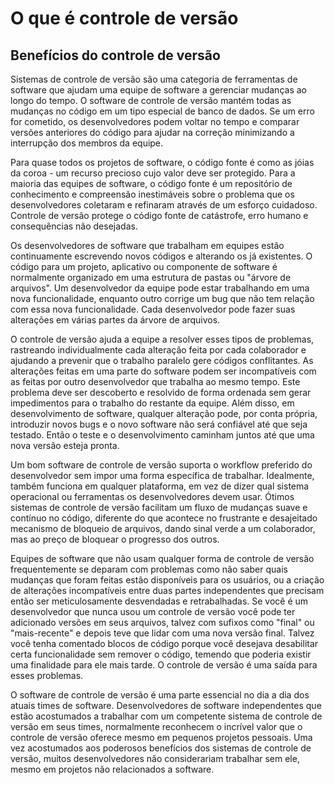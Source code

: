 # O que é controle de versão
## Benefícios do controle de versão
Sistemas de controle de versão são uma categoria de ferramentas de software que ajudam uma equipe de software a gerenciar mudanças ao longo do tempo.
O software de controle de versão mantém todas as mudanças no código em um tipo especial de banco de dados. Se um erro for cometido, os desenvolvedores podem voltar no tempo e comparar versões anteriores do código para ajudar na correção minimizando a interrupção dos membros da equipe.

Para quase todos os projetos de software, o código fonte é como as jóias da coroa - um recurso precioso cujo valor deve ser protegido. Para a maioria das equipes de software, o código fonte é um repositório de conhecimento e compreensão inestimáveis sobre o problema que os desenvolvedores coletaram e refinaram através de um esforço cuidadoso. Controle de versão protege o código fonte de catástrofe, erro humano e consequências não desejadas.

Os desenvolvedores de software que trabalham em equipes estão continuamente escrevendo novos códigos e alterando os já existentes. O código para um projeto, aplicativo ou componente de software é normalmente organizado em uma estrutura de pastas ou "árvore de arquivos". Um desenvolvedor da equipe pode estar trabalhando em uma nova funcionalidade, enquanto outro corrige um bug que não tem relação com essa nova funcionalidade. Cada desenvolvedor pode fazer suas alterações em várias partes da árvore de arquivos.

O controle de versão ajuda a equipe a resolver esses tipos de problemas, rastreando individualmente cada alteração feita por cada colaborador e ajudando a prevenir que o trabalho paralelo gere códigos conflitantes. As alterações feitas em uma parte do software podem ser incompatíveis com as feitas por outro desenvolvedor que trabalha ao mesmo tempo. Este problema deve ser descoberto e resolvido de forma ordenada sem gerar impedimentos para o trabalho do restante da equipe. Além disso, em desenvolvimento de software, qualquer alteração pode, por conta própria, introduzir novos bugs e o novo software não será confiável até que seja testado. Então o teste e o desenvolvimento caminham juntos até que uma nova versão esteja pronta.

Um bom software de controle de versão suporta o workflow preferido do desenvolvedor sem impor uma forma específica de trabalhar. Idealmente, também funciona em qualquer plataforma, em vez de dizer qual sistema operacional ou ferramentas os desenvolvedores devem usar. Ótimos sistemas de controle de versão facilitam um fluxo de mudanças suave e contínuo no código, diferente do que acontece no frustrante e desajeitado mecanismo de bloqueio de arquivos, dando sinal verde a um colaborador, mas ao preço de bloquear o progresso dos outros.

Equipes de software que não usam qualquer forma de controle de versão frequentemente se deparam com problemas como não saber quais mudanças que foram feitas estão disponíveis para os usuários, ou a criação de alterações incompatíveis entre duas partes independentes que precisam então ser meticulosamente desvendadas e retrabalhadas. Se você é um desenvolvedor que nunca usou um controle de versão você pode ter adicionado versões em seus arquivos, talvez com sufixos como "final" ou "mais-recente" e depois teve que lidar com uma nova versão final. Talvez você tenha comentado blocos de código porque você desejava desabilitar certa funcionalidade sem remover o código, temendo que poderia existir uma finalidade para ele mais tarde. O controle de versão é uma saída para esses problemas.

O software de controle de versão é uma parte essencial no dia a dia dos atuais times de software. Desenvolvedores de software independentes que estão acostumados a trabalhar com um competente sistema de controle de versão em seus times, normalmente reconhecem o incrível valor que o controle de versão oferece mesmo em pequenos projetos pessoais. Uma vez acostumados aos poderosos benefícios dos sistemas de controle de versão, muitos desenvolvedores não considerariam trabalhar sem ele, mesmo em projetos não relacionados a software.
